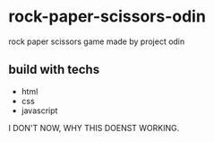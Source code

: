 # rock-paper-scissors-odin

rock paper scissors game made by project odin
## build with techs

* html
* css
* javascript


I DON'T NOW, WHY THIS DOENST WORKING.
